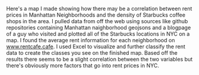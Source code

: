 Here's a map I made showing how there may be a correlation between rent prices in Manhattan Neighborhoods and the density of Starbucks coffee shops in the area. I pulled data from off the web using sources like github repositories containing Manhattan naighborhood geojsons and a blogpage of a guy who visited and plotted all of the Starbucks locations in NYC on a map. I found the average rent information for each neighborhood on www.rentcafe.cafe. I used Excel to visualize and further classify the rent data to create the classes you see on the finished map. Based off the results there seems to be a slight correlation between the two variables but there's obviously more factors that go into rent prices in NYC.
